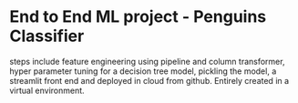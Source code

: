 # End to End ML project - Penguins Classifier

steps include feature engineering using pipeline and column transformer, hyper parameter tuning for a decision tree model, pickling the model, a streamlit front end and deployed in cloud from github. Entirely created in a virtual environment.
